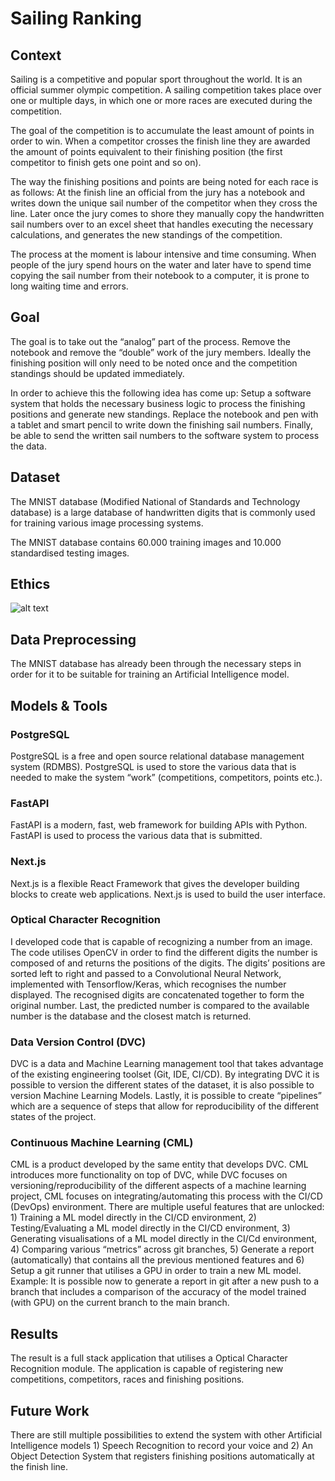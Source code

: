 # Sailing Ranking

## Context

Sailing is a competitive and popular sport throughout the world. It is an official summer olympic competition. A sailing competition takes place over one or multiple days, in which one or more races are executed during the competition. 

The goal of the competition is to accumulate the least amount of points in order to win. When a competitor crosses the finish line they are awarded the amount of points equivalent to their finishing position (the first competitor to finish gets one point and so on).

The way the finishing positions and points are being noted for each race is as follows: At the finish line an official from the jury has a notebook and writes down the unique sail number of the competitor when they cross the line. Later once the jury comes to shore they manually copy the handwritten sail numbers over to an excel sheet that handles executing the necessary calculations, and generates the new standings of the competition.

The process at the moment is labour intensive and time consuming. When people of the jury spend hours on the water and later have to spend time copying the sail number from their notebook to a computer, it is prone to long waiting time and errors.

## Goal

The goal is to take out the “analog” part of the process. Remove the notebook and remove the “double” work of the jury members. Ideally the finishing position will only need to be noted once and the competition standings should be updated immediately.

In order to achieve this the following idea has come up: Setup a software system that holds the necessary business logic to process the finishing positions and generate new standings. Replace the notebook and pen with a tablet and smart pencil to write down the finishing sail numbers. Finally, be able to send the written sail numbers to the software system to process the data.

## Dataset
The MNIST database (Modified National of Standards and Technology database) is a large database of handwritten digits that is commonly used for training various image processing systems.

The MNIST database contains 60.000 training images and 10.000 standardised testing images.

## Ethics
![alt text](https://github.com/michael-gvdw/Sailing-Ranking/.github/profile/main/ethics.png?raw=true)

## Data Preprocessing

The MNIST database has already been through the necessary steps in order for it to be suitable for training an Artificial Intelligence model.

## Models & Tools

### PostgreSQL

PostgreSQL is a free and open source relational database management system (RDMBS). PostgreSQL is used to store the various data that is needed to make the system “work” (competitions, competitors, points etc.).

### FastAPI

FastAPI is a modern, fast, web framework for building APIs with Python. FastAPI is used to process the various data that is submitted.

### Next.js

Next.js is a flexible React Framework that gives the developer building blocks to create web applications. Next.js is used to build the user interface.

### Optical Character Recognition

I developed code that is capable of recognizing a number from an image. The code utilises OpenCV in order to find the different digits the number is composed of and returns the positions of the digits. The digits’ positions are sorted left to right and passed to a Convolutional Neural Network, implemented with Tensorflow/Keras, which recognises the number displayed. The recognised digits are concatenated together to form the original number. Last, the predicted number is compared to the available number is the database and the closest match is returned.

### Data Version Control (DVC)

DVC is a data and Machine Learning management tool that takes advantage of the existing engineering toolset (Git, IDE, CI/CD). By integrating DVC it is possible to version the different states of the dataset, it is also possible to version Machine Learning Models. Lastly, it is possible to create “pipelines” which are a sequence of steps that allow for reproducibility of the different states of the project.

### Continuous Machine Learning (CML)

CML is a product developed by the same entity that develops DVC. CML introduces more functionality on top of DVC, while DVC focuses on versioning/reproducibility of the different aspects of a machine learning project, CML focuses on integrating/automating this process with the CI/CD (DevOps) environment. There are multiple useful features that are unlocked: 1) Training a ML model directly in the CI/CD environment, 2) Testing/Evaluating a ML model directly in the CI/CD environment, 3) Generating visualisations of a ML model directly in the CI/Cd environment, 4) Comparing various “metrics” across git branches, 5) Generate a report (automatically) that contains all the previous mentioned features and 6) Setup a git runner that utilises a GPU in order to train a new ML model. Example: It is possible now to generate a report in git after a new push to a branch that includes a comparison of the accuracy of the model trained (with GPU) on the current branch to the main branch.

## Results

The result is a full stack application that utilises a Optical Character Recognition module. The application is capable of registering new competitions, competitors, races and finishing positions.

## Future Work

There are still multiple possibilities to extend the system with other Artificial Intelligence models 1) Speech Recognition to record your voice and 2) An Object Detection System that registers finishing positions automatically at the finish line.

